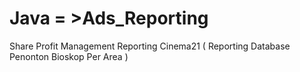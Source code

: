 # Java = >Ads_Reporting
Share Profit Management Reporting Cinema21 ( Reporting Database Penonton  Bioskop Per Area )
 

